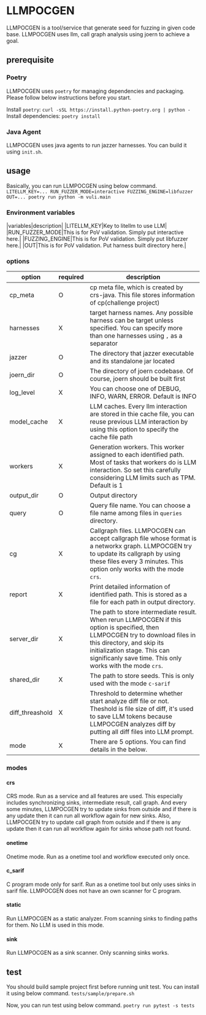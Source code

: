 # LLMPOCGEN

LLMPOCGEN is a tool/service that generate seed for fuzzing in given code base.
LLMPOCGEN uses llm, call graph analysis using joern to achieve a goal.

## prerequisite

### Poetry

LLMPOCGEN uses `poetry` for managing dependencies and packaging.
Please follow below instructions before you start.

Install `poetry`: `curl -sSL https://install.python-poetry.org | python -`
Install dependencies: `poetry install`

### Java Agent

LLMPOCGEN uses java agents to run jazzer harnesses. You can build it using `init.sh`.

## usage

Basically, you can run LLMPOCGEN using below command.
`LITELLM_KEY=... RUN_FUZZER_MODE=interactive FUZZING_ENGINE=libfuzzer OUT=... poetry run python -m vuli.main`

### Environment variables

|variables|description|
|LITELLM_KEY|Key to litellm to use LLM|
|RUN_FUZZER_MODE|This is for PoV validation. Simply put interactive here.|
|FUZZING_ENGINE|This is for PoV validation. Simply put libfuzzer here.|
|OUT|This is for PoV validation. Put harness built directory here.|

### options

| option          | required | description                                                                                                                                                                                                                                               |
| --------------- | -------- | --------------------------------------------------------------------------------------------------------------------------------------------------------------------------------------------------------------------------------------------------------- |
| cp_meta         | O        | cp meta file, which is created by crs-java. This file stores information of cp(challenge project)                                                                                                                                                         |
| harnesses       | X        | target harness names. Any possible harness can be target unless specified. You can specify more than one harnesses using `,` as a separator                                                                                                               |
| jazzer          | O        | The directory that jazzer executable and its standalone jar located                                                                                                                                                                                       |
| joern_dir       | O        | The directory of joern codebase. Of course, joern should be built first                                                                                                                                                                                   |
| log_level       | X        | You can choose one of DEBUG, INFO, WARN, ERROR. Default is INFO                                                                                                                                                                                           |
| model_cache     | X        | LLM caches. Every llm interaction are stored in thie cache file, you can reuse previous LLM interaction by using this option to specify the cache file path                                                                                               |
| workers         | X        | Generation workers. This worker assigned to each identified path. Most of tasks that workers do is LLM interaction. So set this carefully considering LLM limits such as TPM. Default is 1                                                                |
| output_dir      | O        | Output directory                                                                                                                                                                                                                                          |
| query           | O        | Query file name. You can choose a file name among files in `queries` directory.                                                                                                                                                                           |
| cg              | X        | Callgraph files. LLMPOCGEN can accept callgraph file whose format is a networkx graph. LLMPOCGEN try to update its callgraph by using these files every 3 minutes. This option only works with the mode `crs`.                                            |
| report          | X        | Print detailed information of identified path. This is stored as a file for each path in output directory.                                                                                                                                                |
| server_dir      | X        | The path to store intermediate result. When rerun LLMPOCGEN if this option is specified, then LLMPOCGEN try to download files in this directory, and skip its initialization stage. This can significanly save time. This only works with the mode `crs`. |
| shared_dir      | X        | The path to store seeds. This is only used with the mode `c-sarif`                                                                                                                                                                                        |
| diff_threashold | X        | Threshold to determine whether start analyze diff file or not. Theshold is file size of diff, it's used to save LLM tokens because LLMPOCGEN analyzes diff by putting all diff files into LLM prompt.                                                     |
| mode            | X        | There are 5 options. You can find details in the below.                                                                                                                                                                                                   |

### modes

#### crs

CRS mode. Run as a service and all features are used. This especially includes synchronizing sinks, intermediate result, call graph. And every some minutes, LLMPOCGEN try to update sinks from outside and if there is any update then it can run all workflow again for new sinks. Also, LLMPOCGEN try to update call graph from outside and if there is any update then it can run all workflow again for sinks whose path not found.

#### onetime

Onetime mode. Run as a onetime tool and workflow executed only once.

#### c_sarif

C program mode only for sarif. Run as a onetime tool but only uses sinks in sarif file. LLMPOCGEN does not have an own scanner for C program.

#### static

Run LLMPOCGEN as a static analyzer. From scanning sinks to finding paths for them. No LLM is used in this mode.

#### sink

Run LLMPOCGEN as a sink scanner. Only scanning sinks works.

## test

You should build sample project first before running unit test. You can install it using below command.
`tests/sample/prepare.sh`

Now, you can run test using below command.
`poetry run pytest -s tests`
